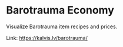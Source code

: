 # Barotrauma Economy

Visualize Barotrauma item recipes and prices.

Link: https://kalvis.lv/barotrauma/
